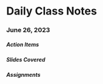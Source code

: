 # Daily Class Notes

### June 26, 2023

##### Action Items


##### Slides Covered


##### Assignments

